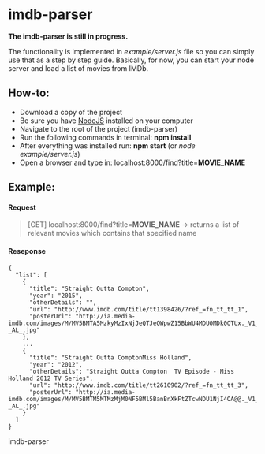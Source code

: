 # imdb-parser
**The imdb-parser is still in progress.**

The functionality is implemented in _example/server.js_ file so you can simply use that as a step by step guide.
Basically, for now, you can start your node server and load a list of movies from IMDb.

## How-to:
* Download a copy of the project
* Be sure you have [NodeJS](https://nodejs.org/) installed on your computer
* Navigate to the root of the project (imdb-parser)
* Run the following commands in terminal: **npm install**
* After everything was installed run: **npm start** (or _node example/server.js_)
* Open a browser and type in: localhost:8000/find?title=**MOVIE_NAME**

## Example:
#### Request
> [GET] localhost:8000/find?title=**MOVIE_NAME**  -> returns a list of relevant movies which contains that specified name

#### Reseponse
```
{
  "list": [
    {
      "title": "Straight Outta Compton",
      "year": "2015",
      "otherDetails": "",
      "url": "http://www.imdb.com/title/tt1398426/?ref_=fn_tt_tt_1",
      "posterUrl": "http://ia.media-imdb.com/images/M/MV5BMTA5MzkyMzIxNjJeQTJeQWpwZ15BbWU4MDU0MDk0OTUx._V1_UX32_CR0,0,32,44> _AL_.jpg"
    },
    ...
    {
      "title": "Straight Outta ComptonMiss Holland",
      "year": "2012",
      "otherDetails": "Straight Outta Compton  TV Episode - Miss Holland 2012 TV Series",
      "url": "http://www.imdb.com/title/tt2610902/?ref_=fn_tt_tt_3",
      "posterUrl": "http://ia.media-imdb.com/images/M/MV5BMTM5MTMzMjM0NF5BMl5BanBnXkFtZTcwNDU1NjI4OA@@._V1_UX32_CR0,0,32,44> _AL_.jpg"
    }
  ]
}
```



imdb-parser
